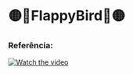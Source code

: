 # 🟡🔵FlappyBird🔵🟡
### Referência:

[![Watch the video](https://img.youtube.com/vi/GMDb2jtzKZQ/maxresdefault.jpg)](https://youtu.be/GMDb2jtzKZQ)
